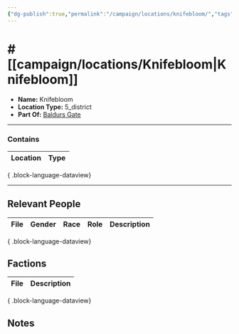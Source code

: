 ```yaml
---
{"dg-publish":true,"permalink":"/campaign/locations/knifebloom/","tags":["location"],"noteIcon":"","created":"2025-10-26T12:58:03.101-07:00","updated":"2025-10-28T07:52:53.317-07:00"}
---
```


# # [[campaign/locations/Knifebloom\|Knifebloom]]
<p><span><ul>
<li dir="auto"><strong>Name:</strong> Knifebloom</li>
<li dir="auto"><strong>Location Type:</strong> 5_district</li>
<li dir="auto"><strong>Part Of:</strong> <a data-tooltip-position="top" aria-label="campaign/locations/Baldurs Gate.md" data-href="campaign/locations/Baldurs Gate.md" href="campaign/locations/Baldurs Gate.md" class="internal-link" target="_blank" rel="noopener nofollow">Baldurs Gate</a></li>
</ul></span></p>

---

### Contains
| Location | Type |
| -------- | ---- |

{ .block-language-dataview}

---

## Relevant People
| File | Gender | Race | Role | Description |
| ---- | ------ | ---- | ---- | ----------- |

{ .block-language-dataview}

## Factions
| File | Description |
| ---- | ----------- |

{ .block-language-dataview}

## Notes
